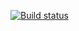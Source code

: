 [![Build status](https://ci.appveyor.com/api/projects/status/o33tuwi05847pufn/branch/main?svg=true)](https://ci.appveyor.com/project/Anton0911/postmanecho/branch/main)